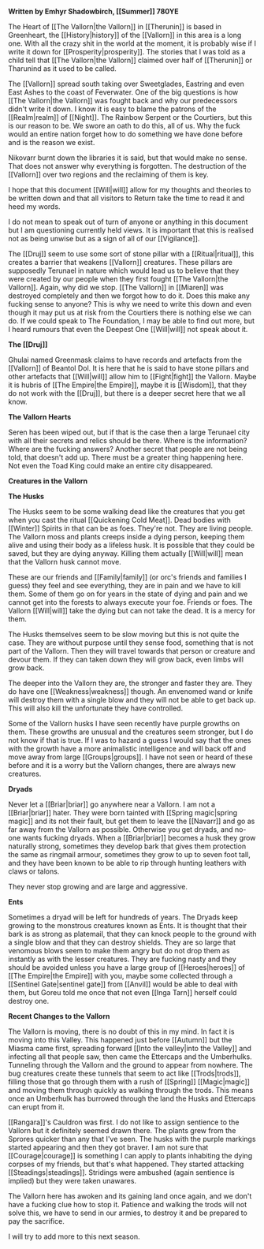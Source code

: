 **Written by Emhyr Shadowbirch, [[Summer]] 780YE**

The Heart of [[The Vallorn|the Vallorn]] in [[Therunin]] is based in Greenheart, the [[History|history]] of the [[Vallorn]] in this area is a long one. With all the crazy shit in the world at the moment, it is probably wise if I write it down for [[Prosperity|prosperity]]. The stories that I was told as a child tell that [[The Vallorn|the Vallorn]] claimed over half of [[Therunin]] or Tharunind as it used to be called.

The [[Vallorn]] spread south taking over Sweetglades, Eastring and even East Ashes to the coast of Feverwater. One of the big questions is how [[The Vallorn|the Vallorn]] was fought back and why our predecessors didn't write it down. I know it is easy to blame the patrons of the [[Realm|realm]] of [[Night]]. The Rainbow Serpent or the Courtiers, but this is our reason to be. We swore an oath to do this, all of us. Why the fuck would an entire nation forget how to do something we have done before and is the reason we exist.

Nikovarr burnt down the libraries it is said, but that would make no sense. That does not answer why everything is forgotten. The destruction of the [[Vallorn]] over two regions and the reclaiming of them is key.

I hope that this document [[Will|will]] allow for my thoughts and theories to be written down and that all visitors to Return take the time to read it and heed my words.

I do not mean to speak out of turn of anyone or anything in this document but I am questioning currently held views. It is important that this is realised not as being unwise but as a sign of all of our [[Vigilance]].

The [[Druj]] seem to use some sort of stone pillar with a [[Ritual|ritual]], this creates a barrier that weakens [[Vallorn]] creatures. These pillars are supposedly Terunael in nature which would lead us to believe that they were created by our people when they first fought [[The Vallorn|the Vallorn]]. Again, why did we stop. [[The Vallorn]] in [[Miaren]] was destroyed completely and then we forgot how to do it. Does this make any fucking sense to anyone? This is why we need to write this down and even though it may put us at risk from the Courtiers there is nothing else we can do. If we could speak to The Foundation, I may be able to find out more, but I heard rumours that even the Deepest One [[Will|will]] not speak about it.

**The [[Druj]]**

Ghulai named Greenmask claims to have records and artefacts from the [[Vallorn]] of Beantol Dol. It is here that he is said to have stone pillars and other artefacts that [[Will|will]] allow him to [[Fight|fight]] the Vallorn. Maybe it is hubris of [[The Empire|the Empire]], maybe it is [[Wisdom]], that they do not work with the [[Druj]], but there is a deeper secret here that we all know.

**The Vallorn Hearts**

Seren has been wiped out, but if that is the case then a large Terunael city with all their secrets and relics should be there. Where is the information? Where are the fucking answers? Another secret that people are not being told, that doesn't add up. There must be a greater thing happening here. Not even the Toad King could make an entire city disappeared.

**Creatures in the Vallorn**

**The Husks**

The Husks seem to be some walking dead like the creatures that you get when you cast the ritual [[Quickening Cold Meat]]. Dead bodies with [[Winter]] Spirits in that can be as foes. They're not. They are living people. The Vallorn moss and plants creeps inside a dying person, keeping them alive and using their body as a lifeless husk. It is possible that they could be saved, but they are dying anyway. Killing them actually [[Will|will]] mean that the Vallorn husk cannot move.

These are our friends and [[Family|family]] (or orc's friends and families I guess) they feel and see everything, they are in pain and we have to kill them. Some of them go on for years in the state of dying and pain and we cannot get into the forests to always execute your foe. Friends or foes. The Vallorn [[Will|will]] take the dying but can not take the dead. It is a mercy for them.

The Husks themselves seem to be slow moving but this is not quite the case. They are without purpose until they sense food, something that is not part of the Vallorn. Then they will travel towards that person or creature and devour them. If they can taken down they will grow back, even limbs will grow back.

The deeper into the Vallorn they are, the stronger and faster they are. They do have one [[Weakness|weakness]] though. An envenomed wand or knife will destroy them with a single blow and they will not be able to get back up. This will also kill the unfortunate they have controlled.

Some of the Vallorn husks I have seen recently have purple growths on them. These growths are unusual and the creatures seem stronger, but I do not know if that is true. If I was to hazard a guess I would say that the ones with the growth have a more animalistic intelligence and will back off and move away from large [[Groups|groups]]. I have not seen or heard of these before and it is a worry but the Vallorn changes, there are always new creatures.

**Dryads**

Never let a [[Briar|briar]] go anywhere near a Vallorn. I am not a [[Briar|briar]] hater. They were born tainted with [[Spring magic|spring magic]] and its not their fault, but get them to leave the [[Navarr]] and go as far away from the Vallorn as possible. Otherwise you get dryads, and no-one wants fucking dryads. When a [[Briar|briar]] becomes a husk they grow naturally strong, sometimes they develop bark that gives them protection the same as ringmail armour, sometimes they grow to up to seven foot tall, and they have been known to be able to rip through hunting leathers with claws or talons.

They never stop growing and are large and aggressive.

**Ents**

Sometimes a dryad will be left for hundreds of years. The Dryads keep growing to the monstrous creatures known as Ents. It is thought that their bark is as strong as platemail, that they can knock people to the ground with a single blow and that they can destroy shields. They are so large that venomous blows seem to make them angry but do not drop them as instantly as with the lesser creatures. They are fucking nasty and they should be avoided unless you have a large group of [[Heroes|heroes]] of [[The Empire|the Empire]] with you, maybe some collected through a [[Sentinel Gate|sentinel gate]] from [[Anvil]] would be able to deal with them, but Goreu told me once that not even [[Inga Tarn]] herself could destroy one.

**Recent Changes to the Vallorn**

The Vallorn is moving, there is no doubt of this in my mind. In fact it is moving into this Valley. This happened just before [[Autumn]] but the Miasma came first, spreading forward [[Into the valley|into the Valley]] and infecting all that people saw, then came the Ettercaps and the Umberhulks. Tunneling through the Vallorn and the ground to appear from nowhere. The bug creatures create these tunnels that seem to act like [[Trods|trods]], filling those that go through them with a rush of [[Spring]] [[Magic|magic]] and moving them through quickly as walking through the trods. This means once an Umberhulk has burrowed through the land the Husks and Ettercaps can erupt from it.

[[Rangara]]'s Cauldron was first. I do not like to assign sentience to the Vallorn but it definitely seemed drawn there. The plants grew from the Sprores quicker than any that I've seen. The husks with the purple markings started appearing and then they got braver. I am not sure that [[Courage|courage]] is something I can apply to plants inhabiting the dying corpses of my friends, but that's what happened. They started attacking [[Steadings|steadings]]. Stridings were ambushed (again sentience is implied) but they were taken unawares.

The Vallorn here has awoken and its gaining land once again, and we don't have a fucking clue how to stop it. Patience and walking the trods will not solve this, we have to send in our armies, to destroy it and be prepared to pay the sacrifice.

I will try to add more to this next season.